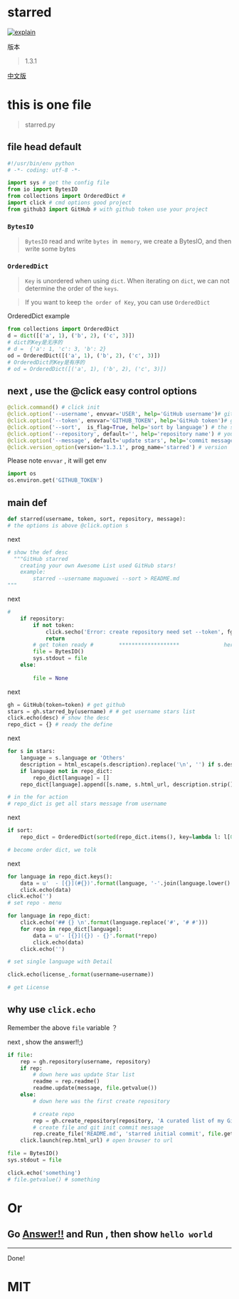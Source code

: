 # starred

[![explain](./minilogo.svg)](https://github.com/chinanf-boy/Source-Explain)

版本
> 1.3.1

[中文版](./README.zh.md)

# this is one file

> starred.py

## file head default

``` py
#!/usr/bin/env python
# -*- coding: utf-8 -*-

import sys # get the config file
from io import BytesIO
from collections import OrderedDict # 
import click # cmd options good project
from github3 import GitHub # with github token use your project  
```

### ``BytesIO``

> ``BytesIO`` read and write ``bytes ``in`` memory``, we create a BytesIO, and then write some bytes

### ``OrderedDict``

> ``Key`` is unordered when using ``dict``. When iterating on ``dict``, we can not determine the order of the ``keys``.

> If you want to keep ``the order of Key``, you can use ``OrderedDict``

OrderedDict example

``` py
from collections import OrderedDict
d = dict([('a', 1), ('b', 2), ('c', 3)])
# dict的Key是无序的
# d =  {'a': 1, 'c': 3, 'b': 2}
od = OrderedDict([('a', 1), ('b', 2), ('c', 3)])
# OrderedDict的Key是有序的
# od = OrderedDict([('a', 1), ('b', 2), ('c', 3)])
```

## next , use the @click easy control options

``` py
@click.command() # click init 
@click.option('--username', envvar='USER', help='GitHub username')# github usename ready 
@click.option('--token', envvar='GITHUB_TOKEN', help='GitHub token')# github token ready
@click.option('--sort',  is_flag=True, help='sort by language') # the star project sort
@click.option('--repository', default='', help='repository name') # you ready update project repo name
@click.option('--message', default='update stars', help='commit message') # once time you commit -m "message"
@click.version_option(version='1.3.1', prog_name='starred') # version

```

Please note ``envvar`` , it will get env
``` py
import os
os.environ.get('GITHUB_TOKEN')
```

## main def

``` py
def starred(username, token, sort, repository, message):
# the options is above @click.option s
```

next
``` py
# show the def desc
  """GitHub starred
    creating your own Awesome List used GitHub stars!
    example:
        starred --username maguowei --sort > README.md
"""

```

next
``` py
# 
    if repository:
        if not token:
            click.secho('Error: create repository need set --token', fg='red')
            return
        # get token ready #        *******************              here
        file = BytesIO()
        sys.stdout = file
    else:
    
        file = None
```

next
``` py
gh = GitHub(token=token) # get github 
stars = gh.starred_by(username) # # get username stars list
click.echo(desc) # show the desc
repo_dict = {} # ready the define
```

next
``` py
for s in stars:
    language = s.language or 'Others'
    description = html_escape(s.description).replace('\n', '') if s.description else ''
    if language not in repo_dict:
        repo_dict[language] = []
    repo_dict[language].append([s.name, s.html_url, description.strip()])

# in the for action
# repo_dict is get all stars message from username
```

next
``` py
if sort:
    repo_dict = OrderedDict(sorted(repo_dict.items(), key=lambda l: l[0]))

# become order dict, we tolk
```

next
``` py
for language in repo_dict.keys():
    data = u'  - [{}](#{})'.format(language, '-'.join(language.lower().split()))
    click.echo(data)
click.echo('')
# set repo - menu 

for language in repo_dict:
    click.echo('## {} \n'.format(language.replace('#', '# #')))
    for repo in repo_dict[language]:
        data = u'- [{}]({}) - {}'.format(*repo)
        click.echo(data)
    click.echo('')

# set single language with Detail

click.echo(license_.format(username=username))

# get License 
```

## why use ``click.echo``

Remember the above ``file`` variable ？

next , show the answer!!;)

``` py
if file:
    rep = gh.repository(username, repository)
    if rep: 
        # down here was update Star list
        readme = rep.readme()
        readme.update(message, file.getvalue())
    else:
        # down here was the first create repository

        # create repo
        rep = gh.create_repository(repository, 'A curated list of my GitHub stars!')
        # create file and git init commit message
        rep.create_file('README.md', 'starred initial commit', file.getvalue())
    click.launch(rep.html_url) # open browser to url

```

``` py 
file = BytesIO()
sys.stdout = file

click.echo('something')
# file.getvalue() # something
```

# Or

## Go [Answer!!](./BytesIO.py) and Run , then show ``hello world``

---

Done!

# MIT
